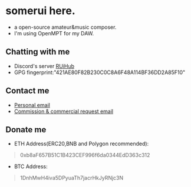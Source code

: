 # somerui here.
- a open-source amateur&music composer.
- I'm using OpenMPT for my DAW.
## Chatting with me
- Discord's server [RUiHub](https://discord.gg/mbD3FVrMF6)
- GPG fingerprint:"421AE80F82B230C0C8A6F48A114BF36DD2A85F10"
 
## Contact me
- [Personal email](somerui_@outlook.com)
- [Commission & commercial request email](contact@somerui.xyz)
## Donate me
- ETH Address(ERC20,BNB and Polygon recommended):
> 0xb8aF657B51C1B423CEF996f6da0344EdD363c312

- BTC Address:
> 1DnhMwH4iva5DPyuaTh7jacrHkJyRNjc3N
